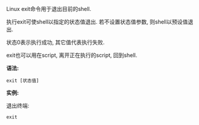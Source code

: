 Linux exit命令用于退出目前的shell.

执行exit可使shell以指定的状态值退出. 若不设置状态值参数, 则shell以预设值退出.

状态0表示执行成功, 其它值代表执行失败.

exit也可以用在script, 离开正在执行的script, 回到shell.

**语法:**

```
exit [状态值]
```

**实例:**

退出终端:

```
exit
```

